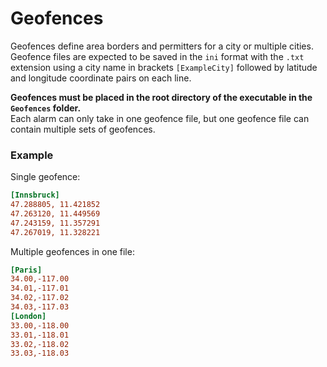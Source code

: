 # Geofences

Geofences define area borders and permitters for a city or multiple cities. Geofence files are expected to be saved in the `ini` format with the `.txt` extension using a city name in brackets `[ExampleCity]` followed by latitude and longitude coordinate pairs on each line.  

**Geofences must be placed in the root directory of the executable in the `Geofences` folder.**  
Each alarm can only take in one geofence file, but one geofence file can contain multiple sets of geofences.  

### Example
Single geofence:  
```ini
[Innsbruck]
47.288805, 11.421852
47.263120, 11.449569
47.243159, 11.357291
47.267019, 11.328221
```

Multiple geofences in one file:  
```ini
[Paris]
34.00,-117.00
34.01,-117.01
34.02,-117.02
34.03,-117.03
[London]
33.00,-118.00
33.01,-118.01
33.02,-118.02
33.03,-118.03
```
